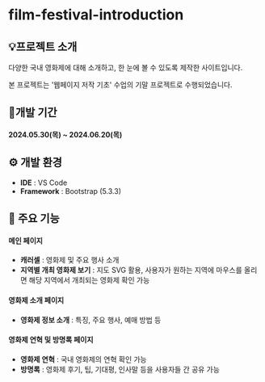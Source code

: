 # film-festival-introduction

## 💡프로젝트 소개
다양한 국내 영화제에 대해 소개하고, 한 눈에 볼 수 있도록 제작한 사이트입니다.

본 프로젝트는 '웹페이지 저작 기초' 수업의 기말 프로젝트로 수행되었습니다.

## 📆개발 기간
#### 2024.05.30(목) ~ 2024.06.20(목)

## ⚙️ 개발 환경
- **IDE** : VS Code
- **Framework** : Bootstrap (5.3.3)

## 📌 주요 기능
#### 메인 페이지
- **캐러셀** : 영화제 및 주요 행사 소개
- **지역별 개최 영화제 보기** : 지도 SVG 활용, 사용자가 원하는 지역에 마우스를 올리면 해당 지역에서 개최되는 영화제 확인 가능

#### 영화제 소개 페이지
- **영화제 정보 소개** : 특징, 주요 행사, 예매 방법 등

#### 영화제 연혁 및 방명록 페이지
- **영화제 연혁** : 국내 영화제의 연혁 확인 가능
- **방명록** : 영화제 후기, 팁, 기대평, 인사말 등을 사용자들 간 공유 가능
